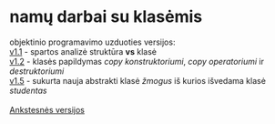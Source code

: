 # namų darbai su klasėmis
objektinio programavimo uzduoties versijos:\
[v1.1](https://github.com/AntanasU/klases/tree/v1.1) - spartos analizė struktūra **vs** klasė\
[v1.2](https://github.com/AntanasU/klases/tree/v1.2) - klasės papildymas *copy konstruktoriumi*, *copy operatoriumi* ir *destruktoriumi*\
[v1.5](https://github.com/AntanasU/klases/tree/v1.5) - sukurta nauja abstrakti klasė *žmogus* iš kurios išvedama klasė *studentas*\
\
[Ankstesnės versijos](https://github.com/AntanasU/projektinis-darbas)
